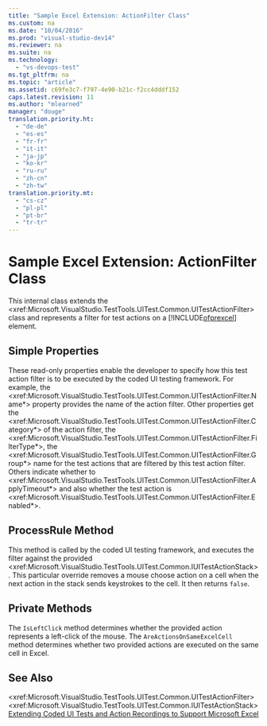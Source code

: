 ```yaml
---
title: "Sample Excel Extension: ActionFilter Class"
ms.custom: na
ms.date: "10/04/2016"
ms.prod: "visual-studio-dev14"
ms.reviewer: na
ms.suite: na
ms.technology: 
  - "vs-devops-test"
ms.tgt_pltfrm: na
ms.topic: "article"
ms.assetid: c69fe3c7-f797-4e90-b21c-f2cc4dddf152
caps.latest.revision: 11
ms.author: "mlearned"
manager: "douge"
translation.priority.ht: 
  - "de-de"
  - "es-es"
  - "fr-fr"
  - "it-it"
  - "ja-jp"
  - "ko-kr"
  - "ru-ru"
  - "zh-cn"
  - "zh-tw"
translation.priority.mt: 
  - "cs-cz"
  - "pl-pl"
  - "pt-br"
  - "tr-tr"
---
```

# Sample Excel Extension: ActionFilter Class
This internal class extends the \<xref:Microsoft.VisualStudio.TestTools.UITest.Common.UITestActionFilter> class and represents a filter for test actions on a [!INCLUDE[ofprexcel](../codequality/includes/ofprexcel_md.md)] element.  
  
## Simple Properties  
 These read-only properties enable the developer to specify how this test action filter is to be executed by the coded UI testing framework. For example, the \<xref:Microsoft.VisualStudio.TestTools.UITest.Common.UITestActionFilter.Name*> property provides the name of the action filter. Other properties get the \<xref:Microsoft.VisualStudio.TestTools.UITest.Common.UITestActionFilter.Category*> of the action filter, the \<xref:Microsoft.VisualStudio.TestTools.UITest.Common.UITestActionFilter.FilterType*>, the \<xref:Microsoft.VisualStudio.TestTools.UITest.Common.UITestActionFilter.Group*> name for the test actions that are filtered by this test action filter. Others indicate whether to \<xref:Microsoft.VisualStudio.TestTools.UITest.Common.UITestActionFilter.ApplyTimeout*> and also whether the test action is \<xref:Microsoft.VisualStudio.TestTools.UITest.Common.UITestActionFilter.Enabled*>.  
  
## ProcessRule Method  
 This method is called by the coded UI testing framework, and executes the filter against the provided \<xref:Microsoft.VisualStudio.TestTools.UITest.Common.IUITestActionStack>. This particular override removes a mouse choose action on a cell when the next action in the stack sends keystrokes to the cell. It then returns `false`.  
  
## Private Methods  
 The `IsLeftClick` method determines whether the provided action represents a left-click of the mouse. The `AreActionsOnSameExcelCell` method determines whether two provided actions are executed on the same cell in Excel.  
  
## See Also  
 \<xref:Microsoft.VisualStudio.TestTools.UITest.Common.UITestActionFilter>   
 \<xref:Microsoft.VisualStudio.TestTools.UITest.Common.IUITestActionStack>   
 [Extending Coded UI Tests and Action Recordings to Support Microsoft Excel](../codequality/extending-coded-ui-tests-and-action-recordings-to-support-microsoft-excel.md)